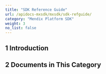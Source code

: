 ```yaml
---
title: "SDK Reference Guide"
url: /apidocs-mxsdk/mxsdk/sdk-refguide/
category: "Mendix Platform SDK"
weight: 3
no_list: false
---
```


## 1 Introduction

## 2 Documents in This Category
